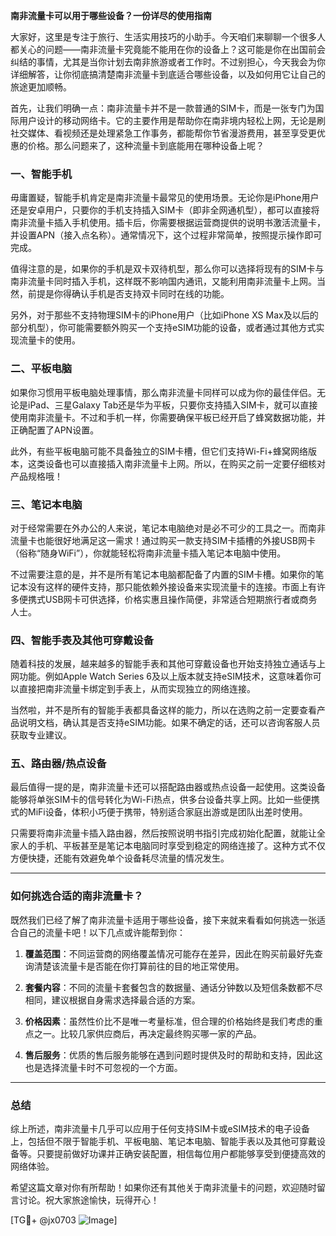 **南非流量卡可以用于哪些设备？一份详尽的使用指南**

大家好，这里是专注于旅行、生活实用技巧的小助手。今天咱们来聊聊一个很多人都关心的问题——南非流量卡究竟能不能用在你的设备上？这可能是你在出国前会纠结的事情，尤其是当你计划去南非旅游或者工作时。不过别担心，今天我会为你详细解答，让你彻底搞清楚南非流量卡到底适合哪些设备，以及如何用它让自己的旅途更加顺畅。

首先，让我们明确一点：南非流量卡并不是一款普通的SIM卡，而是一张专门为国际用户设计的移动网络卡。它的主要作用是帮助你在南非境内轻松上网，无论是刷社交媒体、看视频还是处理紧急工作事务，都能帮你节省漫游费用，甚至享受更优惠的价格。那么问题来了，这种流量卡到底能用在哪种设备上呢？

### 一、智能手机

毋庸置疑，智能手机肯定是南非流量卡最常见的使用场景。无论你是iPhone用户还是安卓用户，只要你的手机支持插入SIM卡（即非全网通机型），都可以直接将南非流量卡插入手机使用。插卡后，你需要根据运营商提供的说明书激活流量卡，并设置APN（接入点名称）。通常情况下，这个过程非常简单，按照提示操作即可完成。

值得注意的是，如果你的手机是双卡双待机型，那么你可以选择将现有的SIM卡与南非流量卡同时插入手机，这样既不影响国内通讯，又能利用南非流量卡上网。当然，前提是你得确认手机是否支持双卡同时在线的功能。

另外，对于那些不支持物理SIM卡的iPhone用户（比如iPhone XS Max及以后的部分机型），你可能需要额外购买一个支持eSIM功能的设备，或者通过其他方式实现流量卡的使用。

### 二、平板电脑

如果你习惯用平板电脑处理事情，那么南非流量卡同样可以成为你的最佳伴侣。无论是iPad、三星Galaxy Tab还是华为平板，只要你支持插入SIM卡，就可以直接使用南非流量卡。不过和手机一样，你需要确保平板已经开启了蜂窝数据功能，并正确配置了APN设置。

此外，有些平板电脑可能不具备独立的SIM卡槽，但它们支持Wi-Fi+蜂窝网络版本，这类设备也可以直接插入南非流量卡上网。所以，在购买之前一定要仔细核对产品规格哦！

### 三、笔记本电脑

对于经常需要在外办公的人来说，笔记本电脑绝对是必不可少的工具之一。而南非流量卡也能很好地满足这一需求！通过购买一款支持SIM卡插槽的外接USB网卡（俗称“随身WiFi”），你就能轻松将南非流量卡插入笔记本电脑中使用。

不过需要注意的是，并不是所有笔记本电脑都配备了内置的SIM卡槽。如果你的笔记本没有这样的硬件支持，那只能依赖外接设备来实现流量卡的连接。市面上有许多便携式USB网卡可供选择，价格实惠且操作简便，非常适合短期旅行者或商务人士。

### 四、智能手表及其他可穿戴设备

随着科技的发展，越来越多的智能手表和其他可穿戴设备也开始支持独立通话与上网功能。例如Apple Watch Series 6及以上版本就支持eSIM技术，这意味着你可以直接把南非流量卡绑定到手表上，从而实现独立的网络连接。

当然啦，并不是所有的智能手表都具备这样的能力，所以在选购之前一定要查看产品说明文档，确认其是否支持eSIM功能。如果不确定的话，还可以咨询客服人员获取专业建议。

### 五、路由器/热点设备

最后值得一提的是，南非流量卡还可以搭配路由器或热点设备一起使用。这类设备能够将单张SIM卡的信号转化为Wi-Fi热点，供多台设备共享上网。比如一些便携式的MiFi设备，体积小巧便于携带，特别适合家庭出游或是团队出差时使用。

只需要将南非流量卡插入路由器，然后按照说明书指引完成初始化配置，就能让全家人的手机、平板甚至是笔记本电脑同时享受到稳定的网络连接了。这种方式不仅方便快捷，还能有效避免单个设备耗尽流量的情况发生。

---

### 如何挑选合适的南非流量卡？

既然我们已经了解了南非流量卡适用于哪些设备，接下来就来看看如何挑选一张适合自己的流量卡吧！以下几点或许能帮到你：

1. **覆盖范围**：不同运营商的网络覆盖情况可能存在差异，因此在购买前最好先查询清楚该流量卡是否能在你打算前往的目的地正常使用。
   
2. **套餐内容**：不同的流量卡套餐包含的数据量、通话分钟数以及短信条数都不尽相同，建议根据自身需求选择最合适的方案。
   
3. **价格因素**：虽然性价比不是唯一考量标准，但合理的价格始终是我们考虑的重点之一。比较几家供应商后，再决定最终购买哪一家的产品。

4. **售后服务**：优质的售后服务能够在遇到问题时提供及时的帮助和支持，因此这也是选择流量卡时不可忽视的一个方面。

---

### 总结

综上所述，南非流量卡几乎可以应用于任何支持SIM卡或eSIM技术的电子设备上，包括但不限于智能手机、平板电脑、笔记本电脑、智能手表以及其他可穿戴设备等。只要提前做好功课并正确安装配置，相信每位用户都能够享受到便捷高效的网络体验。

希望这篇文章对你有所帮助！如果你还有其他关于南非流量卡的问题，欢迎随时留言讨论。祝大家旅途愉快，玩得开心！

[TG💪+ @jx0703 ![Image](https://github.com/user-attachments/assets/dbca1d08-cadb-493c-b0ec-ad6f7a83f270)]